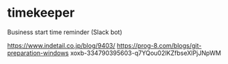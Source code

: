 # timekeeper
Business start time reminder (Slack bot)

https://www.indetail.co.jp/blog/9403/
https://prog-8.com/blogs/git-preparation-windows
xoxb-334790395603-q7YQou02lKZfbseXlPjJNpWM
